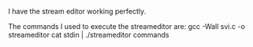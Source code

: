 I have the stream editor working perfectly.

The commands I used to execute the streameditor are:
gcc -Wall svi.c -o streameditor
cat stdin | ./streameditor commands
